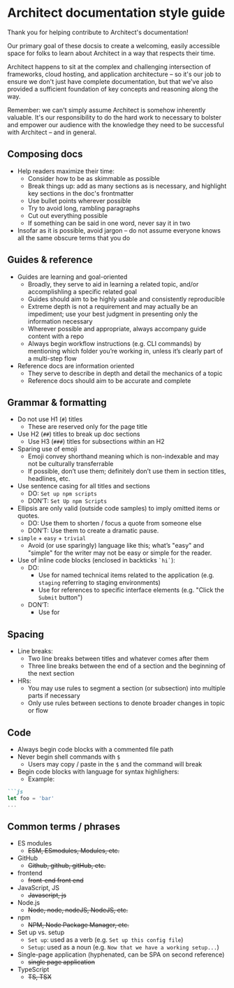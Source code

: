 # Architect documentation style guide

Thank you for helping contribute to Architect's documentation!

Our primary goal of these docsis to create a welcoming, easily accessible space for folks to learn about Architect in a way that respects their time.

Architect happens to sit at the complex and challenging intersection of frameworks, cloud hosting, and application architecture – so it's our job to ensure we don't just have complete documentation, but that we've also provided a sufficient foundation of key concepts and reasoning along the way.

Remember: we can't simply assume Architect is somehow inherently valuable. It's our responsibility to do the hard work to necessary to bolster and empower our audience with the knowledge they need to be successful with Architect – and in general.


## Composing docs

- Help readers maximize their time:
  - Consider how to be as skimmable as possible
  - Break things up: add as many sections as is necessary, and highlight key sections in the doc's frontmatter
  - Use bullet points wherever possible
  - Try to avoid long, rambling paragraphs
  - Cut out everything possible
  - If something can be said in one word, never say it in two
- Insofar as it is possible, avoid jargon – do not assume everyone knows all the same obscure terms that you do


## Guides & reference

- Guides are learning and goal-oriented
  - Broadly, they serve to aid in learning a related topic, and/or accomplishling a specific related goal
  - Guides should aim to be highly usable and consistently reproducible
  - Extreme depth is not a requirement and may actually be an impediment; use your best judgment in presenting only the information necessary
  - Wherever possible and appropriate, always accompany guide content with a repo
  - Always begin workflow instructions (e.g. CLI commands) by mentioning which folder you’re working in, unless it’s clearly part of a multi-step flow
- Reference docs are information oriented
  - They serve to describe in depth and detail the mechanics of a topic
  - Reference docs should aim to be accurate and complete


## Grammar & formatting

- Do not use H1 (`#`) titles
  - These are reserved only for the page title
- Use H2 (`##`) titles to break up doc sections
  - Use H3 (`###`) titles for subsections within an H2
- Sparing use of emoji
  - Emoji convey shorthand meaning which is non-indexable and may not be culturally transferrable
  - If possible, don’t use them; definitely don’t use them in section titles, headlines, etc.
- Use sentence casing for all titles and sections
  - DO: `Set up npm scripts`
  - DON’T: `Set Up npm Scripts`
- Ellipsis are only valid (outside code samples) to imply omitted items or quotes.
  - DO: Use them to shorten / focus a quote from someone else
  - DON’T: Use them to create a dramatic pause.
- `simple` + `easy` + `trivial`
  - Avoid (or use sparingly) language like this; what’s "easy" and "simple" for the writer may not be easy or simple for the reader.
- Use of inline code blocks (enclosed in backticks <code>\`hi\`</code>):
  - DO:
    - Use for named technical items related to the application (e.g. `staging` referring to staging environments)
    - Use for references to specific interface elements (e.g. "Click the `Submit` button")
  - DON’T:
    - Use for


## Spacing

- Line breaks:
  - Two line breaks between titles and whatever comes after them
  - Three line breaks between the end of a section and the beginning of the next section
- HRs:
  - You may use rules to segment a section (or subsection) into multiple parts if necessary
  - Only use rules between sections to denote broader changes in topic or flow


## Code

- Always begin code blocks with a commented file path
- Never begin shell commands with `$`
  - Users may copy / paste in the `$` and the command will break
- Begin code blocks with language for syntax highlighers:
  - Example:
```md
```js
let foo = 'bar'
...
```


## Common terms / phrases

- ES modules
  - ~~ESM, ESmodules, Modules, etc.~~
- GitHub
  - ~~Github, github, gitHub, etc.~~
- frontend
  - ~~front-end front end~~
- JavaScript, JS
  - ~~Javascript, js~~
- Node.js
  - ~~Node, node, nodeJS, NodeJS, etc.~~
- npm
  - ~~NPM, Node Package Manager, etc.~~
- Set up vs. setup
  - `Set up`: used as a verb (e.g. `Set up this config file`)
  - `Setup`: used as a noun (e.g. `Now that we have a working setup...`)
- Single-page application (hyphenated, can be SPA on second reference)
  - ~~single page application~~
- TypeScript
  - ~~TS, TSX~~
